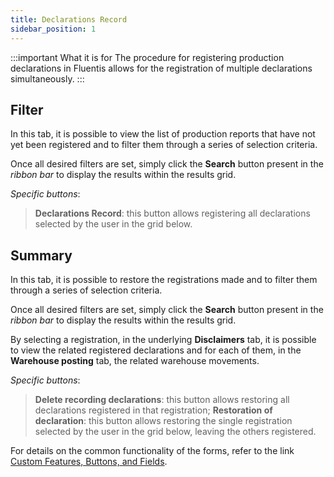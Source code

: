 ```yaml
---
title: Declarations Record
sidebar_position: 1
---
```


:::important What it is for
The procedure for registering production declarations in Fluentis allows for the registration of multiple declarations simultaneously.
:::

## Filter

In this tab, it is possible to view the list of production reports that have not yet been registered and to filter them through a series of selection criteria.

Once all desired filters are set, simply click the **Search** button present in the *ribbon bar* to display the results within the results grid.

*Specific buttons*:

> **Declarations Record**: this button allows registering all declarations selected by the user in the grid below.


## Summary 

In this tab, it is possible to restore the registrations made and to filter them through a series of selection criteria.

Once all desired filters are set, simply click the **Search** button present in the *ribbon bar* to display the results within the results grid.

By selecting a registration, in the underlying **Disclaimers** tab, it is possible to view the related registered declarations and for each of them, in the **Warehouse posting** tab, the related warehouse movements.

*Specific buttons*:

> **Delete recording declarations**: this button allows restoring all declarations registered in that registration;
> **Restoration of declaration**: this button allows restoring the single registration selected by the user in the grid below, leaving the others registered.

For details on the common functionality of the forms, refer to the link [Custom Features, Buttons, and Fields](/docs/guide/common).